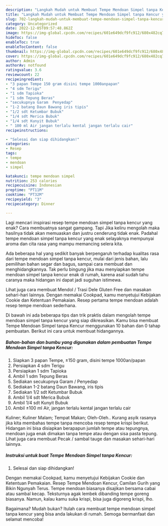 ```yaml
---
description: "Langkah Mudah untuk Membuat Tempe Mendoan Simpel tanpa Kencur yang Menggugah Selera, Buat Buka Puasa Lezat Sekali"
title: "Langkah Mudah untuk Membuat Tempe Mendoan Simpel tanpa Kencur yang Menggugah Selera, Buat Buka Puasa Lezat Sekali"
slug: 702-langkah-mudah-untuk-membuat-tempe-mendoan-simpel-tanpa-kencur-yang-menggugah-selera-buat-buka-puasa-lezat-sekali
category: Uncategorized
date: 2022-12-05T09:57:48.862Z
image: https://img-global.cpcdn.com/recipes/601e649dcf9fc912/680x482cq70/tempe-mendoan-simpel-tanpa-kencur-foto-resep-utama.jpg
hideToc: false
enableToc: true
enableTocContent: false
thumbnail: https://img-global.cpcdn.com/recipes/601e649dcf9fc912/680x482cq70/tempe-mendoan-simpel-tanpa-kencur-foto-resep-utama.jpg
cover: https://img-global.cpcdn.com/recipes/601e649dcf9fc912/680x482cq70/tempe-mendoan-simpel-tanpa-kencur-foto-resep-utama.jpg
author: Admin
authorAv: notfound
ratingvalue: 3.6
reviewcount: 22
recipeingredient:
- "3 papan Tempe 150 gram disini tempe 1000anpapan"
- "4 sdm Terigu"
- "1 sdm Tapioka"
- "1 sdm Tepung Beras"
- "secukupnya Garam  Penyedap"
- "1-2 batang Daun Bawang iris tipis"
- "1/2 sdt Ketumbar Bubuk"
- "1/4 sdt Merica Bubuk"
- "1/4 sdt Kunyit Bubuk"
- " 100 ml Air jangan terlalu kental jangan terlalu cair"
recipeinstructions:

- "Selesai dan siap dihidangkan!"
categories:
- Resep
tags:
- tempe
- mendoan
- simpel

katakunci: tempe mendoan simpel 
nutrition: 253 calories
recipecuisine: Indonesian
preptime: "PT11M"
cooktime: "PT32M"
recipeyield: "3"
recipecategory: Dinner

---
```



Lagi mencari inspirasi resep tempe mendoan simpel tanpa kencur yang enak? Cara membuatnya sangat gampang. Tapi Jika keliru mengolah maka hasilnya tidak akan memuaskan dan justru cenderung tidak enak. Padahal tempe mendoan simpel tanpa kencur yang enak selayaknya mempunyai aroma dan cita rasa yang mampu memancing selera kita.


Ada beberapa hal yang sedikit banyak berpengaruh terhadap kualitas rasa dari tempe mendoan simpel tanpa kencur, mulai dari jenis bahan, lalu pemilihan bahan segar dan bagus, sampai cara membuat dan menghidangkannya. Tak perlu bingung jika mau menyiapkan tempe mendoan simpel tanpa kencur enak di rumah, karena asal sudah tahu caranya maka hidangan ini dapat jadi suguhan istimewa.

Lihat juga cara membuat Mendol / Trasi Dele Gluten Free dan masakan sehari-hari lainnya. Dengan memakai Cookpad, kamu menyetujui Kebijakan Cookie dan Ketentuan Pemakaian. Resep pertama tempe mendoan adalah resep tempe mendoan sederhana.


Di bawah ini ada beberapa tips dan trik praktis dalam mengolah tempe mendoan simpel tanpa kencur yang siap dikreasikan. Kamu bisa membuat Tempe Mendoan Simpel tanpa Kencur menggunakan 10 bahan dan 0 tahap pembuatan. Berikut ini cara untuk membuat hidangannya.

<!--inarticleads1-->

##### Bahan-bahan dan bumbu yang digunakan dalam pembuatan Tempe Mendoan Simpel tanpa Kencur:

1. Siapkan 3 papan Tempe, ±150 gram, disini tempe 1000an/papan
1. Persiapkan 4 sdm Terigu
1. Persiapkan 1 sdm Tapioka
1. Ambil 1 sdm Tepung Beras
1. Sediakan secukupnya Garam / Penyedap
1. Sediakan 1-2 batang Daun Bawang, iris tipis
1. Sediakan 1/2 sdt Ketumbar Bubuk
1. Ambil 1/4 sdt Merica Bubuk
1. Ambil 1/4 sdt Kunyit Bubuk
1. Ambil  ±100 ml Air, jangan terlalu kental jangan terlalu cair


Kuliner; Kuliner Malam; Tempat Makan; Oleh-Oleh.. Kurang asyik rasanya jika kita membahas tempe tanpa mencoba resep tempe krispi berikut. Hidangan ini bisa disiapkan berapapun jumlah tempe atau tepungnya, mendoan juga enak dimakan tanpa tempe atau dengan sisa pasta tepung. Lihat juga cara membuat Pecak / sambal tauge dan masakan sehari-hari lainnya. 

<!--inarticleads2-->

##### Instruksi untuk buat Tempe Mendoan Simpel tanpa Kencur:


1. Selesai dan siap dihidangkan!

Dengan memakai Cookpad, kamu menyetujui Kebijakan Cookie dan Ketentuan Pemakaian. Resep Tempe Mendoan Kencur, Camilan Gurih yang Bikin Ngunyah Terus. Tempe mendoan biasanya disajikan bersama cabai atau sambal kecap. Teksturnya agak lembek dibanding tempe goreng biasanya. Namun, kalau kamu suka krispi, bisa juga digoreng krispi, lho. 

Bagaimana? Mudah bukan? Itulah cara membuat tempe mendoan simpel tanpa kencur yang bisa anda lakukan di rumah. Semoga bermanfaat dan selamat mencoba!
